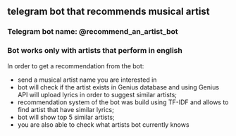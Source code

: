 ## telegram bot that recommends musical artist
### Telegram bot name: @recommend_an_artist_bot
### Bot works only with artists that perform in english

In order to get a recommendation from the bot:
- send a musical artist name you are interested in
- bot will check if the artist exists in Genius database and using Genius API will upload lyrics in order to suggest similar artists;
- recommendation system of the bot was build using TF-IDF and allows to find artist that have similar lyrics;
- bot will show top 5 similar artists;
- you are also able to check what artists bot currently knows
  
